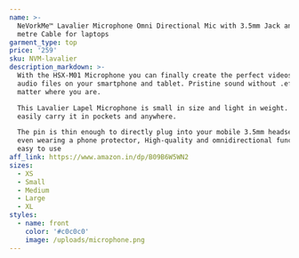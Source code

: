 ```yaml
---
name: >-
  NeVorkMe™ Lavalier Microphone Omni Directional Mic with 3.5mm Jack and 1.5
  metre Cable for laptops
garment_type: top
price: '259'
sku: NVM-lavalier
description_markdown: >-
  With the HSX-M01 Microphone you can finally create the perfect videos and
  audio files on your smartphone and tablet. Pristine sound without .effort, no
  matter where you are.

  This Lavalier Lapel Microphone is small in size and light in weight. One can
  easily carry it in pockets and anywhere.

  The pin is thin enough to directly plug into your mobile 3.5mm headset jack
  even wearing a phone protector, High-quality and omnidirectional function,
  easy to use
aff_link: https://www.amazon.in/dp/B09B6W5WN2
sizes:
  - XS
  - Small
  - Medium
  - Large
  - XL
styles:
  - name: front
    color: '#c0c0c0'
    image: /uploads/microphone.png
---
```

